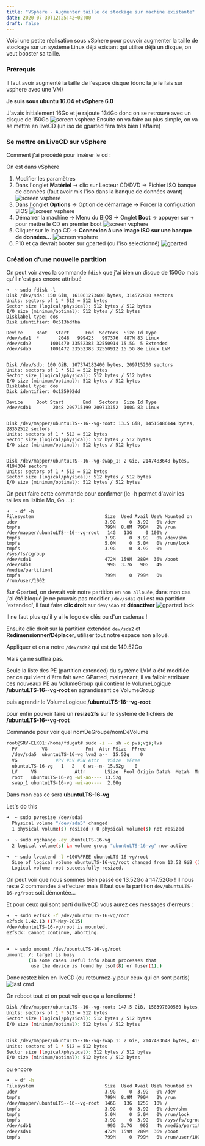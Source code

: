 ```yaml
---
title: "VSphere - Augmenter taille de stockage sur machine existante"
date: 2020-07-30T12:25:42+02:00
draft: false
---
```

Voici une petite réalisation sous vSphere pour pouvoir augmenter la taille de stockage sur un système Linux déjà existant qui utilise déjà un disque, on veut booster sa taille.



### Prérequis
Il faut avoir augmenté la taille de l'espace disque (donc là je le fais sur vsphere avec une VM)

**Je suis sous ubuntu 16.04 et vSphere 6.0**

J'avais initialement 16Go et je rajoute 134Go donc on se retrouve avec un disque de 150Go
![screen vsphere](/screen_vsphere.PNG)
Ensuite on va faire au plus simple, on va se mettre en liveCD (un iso de gparted fera très bien l'affaire)
### Se mettre en LiveCD sur vSphere
Comment j'ai procédé pour insérer le cd :

On est dans vSphere

1. Modifier les paramètres
2. Dans l'onglet **Matériel** -> clic sur Lecteur CD/DVD -> Fichier ISO banque de données (faut avoir mis l'iso dans la banque de données avant)
![screen vsphere](/vsphere_lecteurCD.PNG)
3. Dans l'onglet **Options** -> Option de démarrage -> Forcer la configuation BIOS
![screen vsphere](/vsphere_option_boot.PNG)
4. Démarrer la machine -> Menu du BIOS -> Onglet **Boot** -> appuyer sur **+** pour mettre le CD en premier boot
![screen vsphere](/vsphere_bios.PNG)
5. Cliquer sur le logo CD -> **Connexion à une image ISO sur une banque de données...**
![screen vsphere](/vsphere_logo_cd.PNG)
6. F10 et ça devrait booter sur gparted (ou l'iso selectionné)
![gparted](/boot_gparted.PNG)

### Création d'une nouvelle partition
On peut voir avec la commande `fdisk` que j'ai bien un disque de 150Go mais qu'il n'est pas encore attribué
```shell
➜  ~ sudo fdisk -l
Disk /dev/sda: 150 GiB, 161061273600 bytes, 314572800 sectors
Units: sectors of 1 * 512 = 512 bytes
Sector size (logical/physical): 512 bytes / 512 bytes
I/O size (minimum/optimal): 512 bytes / 512 bytes
Disklabel type: dos
Disk identifier: 0x513bdfba

Device     Boot   Start      End  Sectors  Size Id Type
/dev/sda1  *       2048   999423   997376  487M 83 Linux
/dev/sda2       1001470 33552383 32550914 15.5G  5 Extended
/dev/sda5       1001472 33552383 32550912 15.5G 8e Linux LVM


Disk /dev/sdb: 100 GiB, 107374182400 bytes, 209715200 sectors
Units: sectors of 1 * 512 = 512 bytes
Sector size (logical/physical): 512 bytes / 512 bytes
I/O size (minimum/optimal): 512 bytes / 512 bytes
Disklabel type: dos
Disk identifier: 0x125992dd

Device     Boot Start       End   Sectors  Size Id Type
/dev/sdb1        2048 209715199 209713152  100G 83 Linux


Disk /dev/mapper/ubuntuLTS--16--vg-root: 13.5 GiB, 14516486144 bytes, 28352512 sectors
Units: sectors of 1 * 512 = 512 bytes
Sector size (logical/physical): 512 bytes / 512 bytes
I/O size (minimum/optimal): 512 bytes / 512 bytes


Disk /dev/mapper/ubuntuLTS--16--vg-swap_1: 2 GiB, 2147483648 bytes, 4194304 sectors
Units: sectors of 1 * 512 = 512 bytes
Sector size (logical/physical): 512 bytes / 512 bytes
I/O size (minimum/optimal): 512 bytes / 512 bytes
```
On peut faire cette commande pour confirmer (le -h permet d'avoir les tailles en lisible Mo, Go ...):
```shell
➜  ~ df -h
Filesystem                          Size  Used Avail Use% Mounted on
udev                                3.9G     0  3.9G   0% /dev
tmpfs                               799M  8.8M  790M   2% /run
/dev/mapper/ubuntuLTS--16--vg-root   14G   13G     0 100% /
tmpfs                               3.9G     0  3.9G   0% /dev/shm
tmpfs                               5.0M     0  5.0M   0% /run/lock
tmpfs                               3.9G     0  3.9G   0% /sys/fs/cgroup
/dev/sda1                           472M  159M  289M  36% /boot
/dev/sdb1                            99G  3.7G   90G   4% /media/partition1
tmpfs                               799M     0  799M   0% /run/user/1002

```
Sur Gparted, on devrait voir notre partition en `non allouée`, dans mon cas j'ai été bloqué je ne pouvais pas modifier `/dev/sda2` qui est ma partition 'extended', il faut faire **clic droit** sur `dev/sda5` et **désactiver**
![gparted lock](/gparted_lock.PNG)

Il ne faut plus qu'il y ai le logo de clés ou d'un cadenas !

Ensuite clic droit sur la partition extended `dev/sda2` et **Redimensionner/Déplacer**, utiliser tout notre espace non alloué.

Appliquer et on a notre `/dev/sda2` qui est de 149.52Go

Mais ça ne suffira pas.

Seule la liste des PE (partition extended) du système LVM a été modifiée par ce qui vient d'être fait avec GParted,
maintenant, il va falloir attribuer ces nouveaux PE au VolumeGroup qui contient le VolumeLogique **/ubuntuLTS-16--vg-root** en agrandissant ce VolumeGroup

puis agrandir le VolumeLogique **/ubuntuLTS-16--vg-root**

pour enfin pouvoir faire un **resize2fs** sur le système de fichiers de **/ubuntuLTS-16--vg-root**

Commande pour voir quel nomDeGroupe/nomDeVolume
```bash
root@SRV-ELK01:/home/fdugat# sudo -i -- sh -c pvs;vgs;lvs
  PV         VG              Fmt  Attr PSize  PFree
  /dev/sda5  ubuntuLTS-16-vg lvm2 a--  15.52g    0
  VG              #PV #LV #SN Attr   VSize  VFree
  ubuntuLTS-16-vg   1   2   0 wz--n- 15.52g    0
  LV     VG              Attr       LSize  Pool Origin Data%  Meta%  Move Log Cpy%Sync Convert
  root   ubuntuLTS-16-vg -wi-ao---- 13.52g
  swap_1 ubuntuLTS-16-vg -wi-ao----  2.00g
```
Dans mon cas ce sera **ubuntuLTS-16-vg**

Let's do this
```bash
➜  ~ sudo pvresize /dev/sda5
  Physical volume "/dev/sda5" changed
  1 physical volume(s) resized / 0 physical volume(s) not resized
```

```bash
➜  ~ sudo vgchange -ay ubuntuLTS-16-vg
  2 logical volume(s) in volume group "ubuntuLTS-16-vg" now active
```
```bash
➜  ~ sudo lvextend -l +100%FREE ubuntuLTS-16-vg/root
  Size of logical volume ubuntuLTS-16-vg/root changed from 13.52 GiB (3461 extents) to 147.52 GiB (37765 extents).
  Logical volume root successfully resized.
```
On peut voir que nous sommes bien passé de 13.52Go à 147.52Go !
Il nous reste 2 commandes à effectuer mais il faut que la partition `dev/ubuntuLTS-16-vg/root` soit démontée...

Et pour ceux qui sont parti du liveCD vous aurez ces messages d'erreurs :
```bash
➜  ~ sudo e2fsck -f /dev/ubuntuLTS-16-vg/root
e2fsck 1.42.13 (17-May-2015)
/dev/ubuntuLTS-16-vg/root is mounted.
e2fsck: Cannot continue, aborting.


➜  ~ sudo umount /dev/ubuntuLTS-16-vg/root
umount: /: target is busy
        (In some cases useful info about processes that
         use the device is found by lsof(8) or fuser(1).)
```
Donc restez bien en liveCD (ou retournez-y pour ceux qui en sont partis)
![last cmd](/vsphere_last_cmd.PNG)

On reboot tout et on peut voir que ça a fonctionné !
```bash
Disk /dev/mapper/ubuntuLTS--16--vg-root: 147.5 GiB, 158397890560 bytes, 309370880 sectors
Units: sectors of 1 * 512 = 512 bytes
Sector size (logical/physical): 512 bytes / 512 bytes
I/O size (minimum/optimal): 512 bytes / 512 bytes


Disk /dev/mapper/ubuntuLTS--16--vg-swap_1: 2 GiB, 2147483648 bytes, 4194304 sectors
Units: sectors of 1 * 512 = 512 bytes
Sector size (logical/physical): 512 bytes / 512 bytes
I/O size (minimum/optimal): 512 bytes / 512 bytes
```
ou encore
```bash
➜  ~ df -h
Filesystem                          Size  Used Avail Use% Mounted on
udev                                3.9G     0  3.9G   0% /dev
tmpfs                               799M  8.9M  790M   2% /run
/dev/mapper/ubuntuLTS--16--vg-root  146G   13G  125G  10% /
tmpfs                               3.9G     0  3.9G   0% /dev/shm
tmpfs                               5.0M     0  5.0M   0% /run/lock
tmpfs                               3.9G     0  3.9G   0% /sys/fs/cgroup
/dev/sdb1                            99G  3.7G   90G   4% /media/partition1
/dev/sda1                           472M  159M  289M  36% /boot
tmpfs                               799M     0  799M   0% /run/user/1002
```
